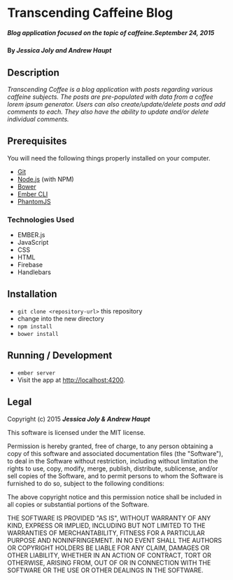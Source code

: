 # Transcending Caffeine Blog

##### _Blog application focused on the topic of caffeine.September 24, 2015_


#### By _**Jessica Joly and Andrew Haupt**_

## Description

_Transcending Coffee is a blog application with posts regarding various caffeine subjects. The posts are pre-populated with data from a coffee lorem ipsum generator. Users can also create/update/delete posts and add comments to each. They also have the ability to update and/or delete individual comments._

## Prerequisites

You will need the following things properly installed on your computer.

* [Git](http://git-scm.com/)
* [Node.js](http://nodejs.org/) (with NPM)
* [Bower](http://bower.io/)
* [Ember CLI](http://www.ember-cli.com/)
* [PhantomJS](http://phantomjs.org/)

### Technologies Used

* EMBER.js
* JavaScript
* CSS
* HTML
* Firebase
* Handlebars


## Installation

* `git clone <repository-url>` this repository
* change into the new directory
* `npm install`
* `bower install`

## Running / Development

* `ember server`
* Visit the app at [http://localhost:4200](http://localhost:4200).

## Legal

Copyright (c) 2015 **_Jessica Joly & Andrew Haupt_**

This software is licensed under the MIT license.

Permission is hereby granted, free of charge, to any person obtaining a copy
of this software and associated documentation files (the "Software"), to deal
in the Software without restriction, including without limitation the rights
to use, copy, modify, merge, publish, distribute, sublicense, and/or sell
copies of the Software, and to permit persons to whom the Software is
furnished to do so, subject to the following conditions:

The above copyright notice and this permission notice shall be included in
all copies or substantial portions of the Software.

THE SOFTWARE IS PROVIDED "AS IS", WITHOUT WARRANTY OF ANY KIND, EXPRESS OR
IMPLIED, INCLUDING BUT NOT LIMITED TO THE WARRANTIES OF MERCHANTABILITY,
FITNESS FOR A PARTICULAR PURPOSE AND NONINFRINGEMENT. IN NO EVENT SHALL THE
AUTHORS OR COPYRIGHT HOLDERS BE LIABLE FOR ANY CLAIM, DAMAGES OR OTHER
LIABILITY, WHETHER IN AN ACTION OF CONTRACT, TORT OR OTHERWISE, ARISING FROM,
OUT OF OR IN CONNECTION WITH THE SOFTWARE OR THE USE OR OTHER DEALINGS IN
THE SOFTWARE.
